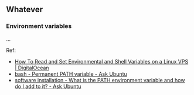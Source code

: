 ## Whatever

### Environment variables

...

Ref:

- [How To Read and Set Environmental and Shell Variables on a Linux VPS | DigitalOcean](https://www.digitalocean.com/community/tutorials/how-to-read-and-set-environmental-and-shell-variables-on-a-linux-vps)
- [bash - Permanent PATH variable - Ask Ubuntu](https://askubuntu.com/questions/500775/permanent-path-variable)
- [software installation - What is the PATH environment variable and how do I add to it? - Ask Ubuntu](https://askubuntu.com/questions/141718/what-is-the-path-environment-variable-and-how-do-i-add-to-it)
